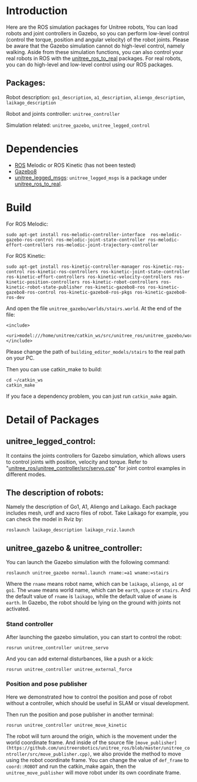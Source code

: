 # Introduction
Here are the ROS simulation packages for Unitree robots, You can load robots and joint controllers in Gazebo, so you can perform low-level control (control the torque, position and angular velocity) of the robot joints. Please be aware that the Gazebo simulation cannot do high-level control, namely walking. Aside from these simulation functions, you can also control your real robots in ROS with the [unitree_ros_to_real](https://github.com/unitreerobotics/unitree_ros_to_real) packages. For real robots, you can do high-level and low-level control using our ROS packages.

## Packages:
Robot description: `go1_description`, `a1_description`, `aliengo_description`, `laikago_description`

Robot and joints controller: `unitree_controller`

Simulation related: `unitree_gazebo`, `unitree_legged_control`

# Dependencies
* [ROS](https://www.ros.org/) Melodic or ROS Kinetic (has not been tested)
* [Gazebo8](http://gazebosim.org/)
* [unitree_legged_msgs](https://github.com/unitreerobotics/unitree_ros_to_real): `unitree_legged_msgs` is a package under [unitree_ros_to_real](https://github.com/unitreerobotics/unitree_ros_to_real).
# Build
<!-- If you would like to fully compile the `unitree_ros`, please run the following command to install relative packages. -->

For ROS Melodic:
```
sudo apt-get install ros-melodic-controller-interface  ros-melodic-gazebo-ros-control ros-melodic-joint-state-controller ros-melodic-effort-controllers ros-melodic-joint-trajectory-controller
```
For ROS Kinetic:
```
sudo apt-get install ros-kinetic-controller-manager ros-kinetic-ros-control ros-kinetic-ros-controllers ros-kinetic-joint-state-controller ros-kinetic-effort-controllers ros-kinetic-velocity-controllers ros-kinetic-position-controllers ros-kinetic-robot-controllers ros-kinetic-robot-state-publisher ros-kinetic-gazebo8-ros ros-kinetic-gazebo8-ros-control ros-kinetic-gazebo8-ros-pkgs ros-kinetic-gazebo8-ros-dev
```

And open the file `unitree_gazebo/worlds/stairs.world`. At the end of the file:
```
<include>
    <uri>model:///home/unitree/catkin_ws/src/unitree_ros/unitree_gazebo/worlds/building_editor_models/stairs</uri>
</include>
```
Please change the path of `building_editor_models/stairs` to the real path on your PC.

Then you can use catkin_make to build:
```
cd ~/catkin_ws
catkin_make
```

If you face a dependency problem, you can just run `catkin_make` again.

# Detail of Packages
## unitree_legged_control:
It contains the joints controllers for Gazebo simulation, which allows users to control joints with position, velocity and torque. Refer to "[unitree_ros/unitree_controller/src/servo.cpp](https://github.com/unitreerobotics/unitree_ros/blob/master/unitree_controller/src/servo.cpp)" for joint control examples in different modes.

## The description of robots:
Namely the description of Go1, A1, Aliengo and Laikago. Each package includes mesh, urdf and xacro files of robot. Take Laikago for example, you can check the model in Rviz by:
```
roslaunch laikago_description laikago_rviz.launch
```

## unitree_gazebo & unitree_controller:
You can launch the Gazebo simulation with the following command:
```
roslaunch unitree_gazebo normal.launch rname:=a1 wname:=stairs
```
Where the `rname` means robot name, which can be `laikago`, `aliengo`, `a1` or `go1`. The `wname` means world name, which can be `earth`, `space` or `stairs`. And the default value of `rname` is `laikago`, while the default value of `wname` is `earth`. In Gazebo, the robot should be lying on the ground with joints not activated.

### Stand controller
After launching the gazebo simulation, you can start to control the robot:
```
rosrun unitree_controller unitree_servo
```

And you can add external disturbances, like a push or a kick:
```
rosrun unitree_controller unitree_external_force
```
### Position and pose publisher
Here we demonstrated how to control the position and pose of robot without a controller, which should be useful in SLAM or visual development.

Then run the position and pose publisher in another terminal:
```
rosrun unitree_controller unitree_move_kinetic
```
The robot will turn around the origin, which is the movement under the world coordinate frame. And inside of the source file `[move_publisher](https://github.com/unitreerobotics/unitree_ros/blob/master/unitree_controller/src/move_publisher.cpp)`, we also provide the method to move using the robot coordinate frame. You can change the value of `def_frame` to `coord::ROBOT` and run the catkin_make again, then the `unitree_move_publisher` will move robot under its own coordinate frame.
